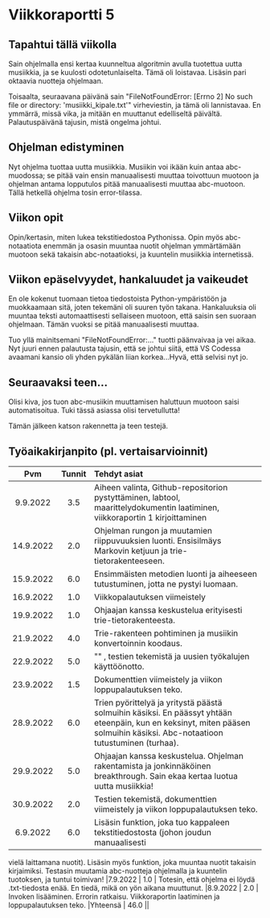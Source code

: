 # Viikkoraportti 5

## Tapahtui tällä viikolla

Sain ohjelmalla ensi kertaa kuunneltua algoritmin avulla tuotettua uutta musiikkia, ja se kuulosti
odotetunlaiselta. Tämä oli loistavaa. Lisäsin pari oktaavia nuotteja ohjelmaan.

Toisaalta, seuraavana päivänä sain "FileNotFoundError: [Errno 2] No such file or directory: 'musiikki_kipale.txt'" virheviestin, ja tämä oli lannistavaa. En ymmärrä, missä vika, ja mitään en
muuttanut edelliseltä päivältä. Palautuspäivänä tajusin, mistä ongelma johtui.

## Ohjelman edistyminen

Nyt ohjelma tuottaa uutta musiikkia. Musiikin voi ikään kuin antaa abc-muodossa; se pitää vain ensin
manuaalisesti muuttaa toivottuun muotoon ja ohjelman antama lopputulos pitää manuaalisesti
muuttaa abc-muotoon. Tällä hetkellä ohjelma tosin error-tilassa.

## Viikon opit

Opin/kertasin, miten lukea tekstitiedostoa Pythonissa. Opin myös abc-notaatiota enemmän ja osasin
muuntaa nuotit ohjelman ymmärtämään muotoon sekä takaisin abc-notaatioksi, ja kuuntelin musiikkia
internetissä.


## Viikon epäselvyydet, hankaluudet ja vaikeudet

En ole kokenut tuomaan tietoa tiedostoista Python-ympäristöön ja muokkaamaan sitä, joten tekemäni oli suuren työn takana.
Hankaluuksia oli muuntaa teksti automaattisesti sellaiseen muotoon, että saisin sen suoraan
ohjelmaan. Tämän vuoksi se pitää manuaalisesti muuttaa.

Tuo yllä mainitsemani "FileNotFoundError:..." tuotti päänvaivaa ja vei aikaa. Nyt juuri ennen
palautusta tajusin, että se johtui siitä, että VS Codessa avaamani kansio oli yhden pykälän liian korkea...Hyvä, että selvisi nyt jo.

## Seuraavaksi teen...

Olisi kiva, jos tuon 
abc-musiikin muuttamisen haluttuun muotoon saisi automatisoitua. Tuki tässä asiassa olisi 
tervetullutta!

Tämän jälkeen katson rakennetta ja teen testejä.

## Työaikakirjanpito  (pl. vertaisarvioinnit)

| Pvm     | Tunnit| Tehdyt asiat |
| :--:    |:-----:| :------|
|9.9.2022 |  3.5  | Aiheen valinta, Github-repositorion pystyttäminen, labtool, maarittelydokumentin laatiminen, viikkoraportin 1 kirjoittaminen |
|14.9.2022|  2.0  | Ohjelman rungon ja muutamien riippuvuuksien luonti. Ensisilmäys Markovin ketjuun ja trie-tietorakenteeseen. |
|15.9.2022|  6.0  | Ensimmäisten metodien luonti ja aiheeseen tutustuminen, jotta ne pystyi luomaan. |  
|16.9.2022|  1.0  | Viikkopalautuksen viimeistely |
|19.9.2022|  1.0  | Ohjaajan kanssa keskustelua erityisesti trie-tietorakenteesta.
|21.9.2022|  4.0  | Trie-rakenteen pohtiminen ja musiikin konvertoinnin koodaus.
|22.9.2022|  5.0  | "" , testien tekemistä ja uusien työkalujen käyttöönotto.
|23.9.2022|  1.5  | Dokumenttien viimeistely ja viikon loppupalautuksen teko.
|28.9.2022|  6.0  | Trien pyörittelyä ja yritystä päästä solmuihin käsiksi. En päässyt yhtään eteenpäin, kun en keksinyt, miten pääsen solmuihin käsiksi. Abc-notaatioon tutustuminen (turhaa).
|29.9.2022|  5.0  | Ohjaajan kanssa keskustelua. Ohjelman rakentamista ja jonkinnäköinen breakthrough. Sain ekaa kertaa luotua uutta musiikkia!
|30.9.2022|  2.0  | Testien tekemistä, dokumenttien viimeistely ja viikon loppupalautuksen teko.
|6.9.2022 |  6.0  | Lisäsin funktion, joka tuo kappaleen tekstitiedostosta (johon joudun manuaalisesti
vielä laittamana nuotit). Lisäsin myös funktion, joka muuntaa nuotit takaisin kirjaimiksi. Testasin
muutamia abc-nuotteja ohjelmalla ja kuuntelin tuotoksen, ja tuntui toimivan!
|7.9.2022 |  1.0  | Totesin, että ohjelma ei löydä .txt-tiedosta enää. En tiedä, mikä on yön aikana muuttunut.
|8.9.2022 |  2.0  | Invoken lisääminen. Errorin ratkaisu. Viikkoraportin laatiminen ja loppupalautuksen teko.
|Yhteensä |  46.0 ||
